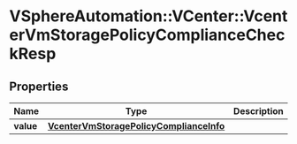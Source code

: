 # VSphereAutomation::VCenter::VcenterVmStoragePolicyComplianceCheckResp

## Properties
Name | Type | Description | Notes
------------ | ------------- | ------------- | -------------
**value** | [**VcenterVmStoragePolicyComplianceInfo**](VcenterVmStoragePolicyComplianceInfo.md) |  | 



